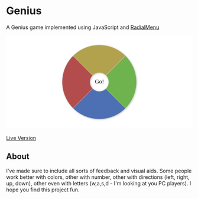 # Genius

A Genius game implemented using JavaScript and [RadialMenu](https://github.com/victorqribeiro/radialMenu)

![screenshot](screenshot.png)

[Live Version](https://victorribeiro.com/genius)

## About

I've made sure to include all sorts of feedback and visual aids. Some people work better with colors, other with number, other with directions (left, right, up, down), other even with letters (w,a,s,d - I'm looking at you PC players). I hope you find this project fun.

